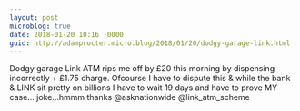 ```yaml
---
layout: post
microblog: true
date: 2018-01-20 10:16 -0000
guid: http://adamprocter.micro.blog/2018/01/20/dodgy-garage-link.html
---
```

Dodgy garage Link ATM rips me off by £20 this morning by dispensing incorrectly + £1.75 charge. Ofcourse I have to dispute this & while the bank & LINK sit pretty on billions I have to wait 19 days and have to prove MY case... joke...hmmm thanks @asknationwide @link_atm_scheme
